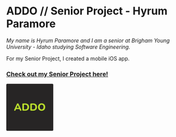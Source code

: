 # ADDO // Senior Project - Hyrum Paramore

*My name is Hyrum Paramore and I am a senior at Brigham Young University - Idaho studying Software Engineering.*

For my Senior Project, I created a mobile iOS app.

### [Check out my Senior Project here!](https://hyrumparamore.github.io/ADDO-Demo.github.io/index.html)

<a href="https://hyrumparamore.github.io/ADDO-Demo.github.io/index.html">
    <img src="Images/ADDO%20Icon.png" alt="ADDO Demo // Senior Project" width="125" height="auto">
</a>

<!-- #### You can find my Senior Project, the ADDO Demo, by clicking on the image above or by clicking [Here](https://hyrumparamore.github.io/ADDO-Demo.github.io/index.html)! -->
